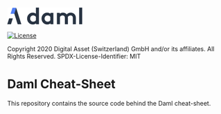 [![Daml logo](daml-logo.png)](https://www.daml.com)

[![License](https://img.shields.io/badge/License-MIT-blue.svg)](https://github.com/DACH-NY/daml-cheat-sheat/blob/master/LICENSE)

Copyright 2020 Digital Asset (Switzerland) GmbH and/or its affiliates. All Rights Reserved.
SPDX-License-Identifier: MIT

# Daml Cheat-Sheet

This repository contains the source code behind the Daml cheat-sheet.
